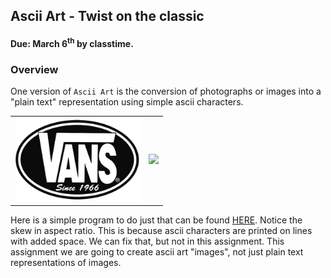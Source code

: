 ## Ascii Art - Twist on the classic
#### Due: March 6<sup>th</sup> by classtime.


### Overview

One version of `Ascii Art` is the conversion of photographs or images into a "plain text" representation using simple ascii characters. 

|            |             |
|:----------:|:-----------:|
| <img src="vans-logo.png" width="200"> | <img src="http://cs.mwsu.edu/~griffin/zcloud/zcloud-files/vans.png" width="200"> |

Here is a simple program to do just that can be found [HERE](./ascii_art.py). Notice the skew in aspect ratio. This is because ascii characters are printed on lines with added space. We can fix that, but not in this assignment. This assignment we are going to create ascii art "images", not just plain text representations of images.





